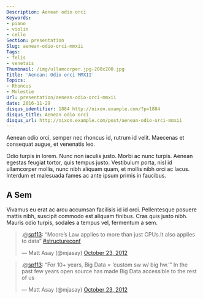 ```yaml
---
Description: Aenean odio orci
Keywords:
- piano
- violin
- cello
Section: presentation
Slug: aenean-odio-orci-mmxii
Tags:
- felis
- venetais
Thumbnail: /img/ullamcorper.jpg-200x200.jpg
Title: 'Aenean: Odio orci MMXII'
Topics:
- Rhoncus
- Molestie
Url: presentation/aenean-odio-orci-mmxii
date: 2016-11-29
disqus_identifier: 1884 http://nixon.example.com/?p=1884
disqus_title: Aenean odio orci
disqus_url: http://nixon.example.com/post/aenean-odio-orci-mmxii
---
```


Aenean odio orci, semper nec rhoncus id, rutrum id velit.
Maecenas et consequat augue, et venenatis leo.
<!--more-->

Odio turpis in lorem.
Nunc non iaculis justo.
Morbi ac nunc turpis.
Aenean egestas feugiat tortor, quis tempus justo.
Vestibulum porta, nisl id ullamcorper mollis, nunc nibh aliquam quam, et mollis nibh orci ac lacus.
Interdum et malesuada fames ac ante ipsum primis in faucibus.

A Sem
-----

Vivamus eu erat ac arcu accumsan facilisis id id orci.
Pellentesque posuere mattis nibh, suscipit commodo est aliquam finibus.
Cras quis justo nibh. Mauris odio turpis, sodales a tempus vel, fermentum a sem.

> .@[spf13](https://twitter.com/spf13): “Moore’s Law applies to more
> than just CPUs.It also applies to data”
> [\#structureconf](https://twitter.com/search/%23structureconf)
>
> — Matt Asay (@mjasay) [October 23,
> 2012](https://twitter.com/mjasay/status/260839414463332352)

> .@[spf13](https://twitter.com/spf13): “For 10+ years, Big Data =
> ‘custom sw w/ big hw.’” In the past few years open source has made Big
> Data accessible to the rest of us
>
> — Matt Asay (@mjasay) [October 23,
> 2012](https://twitter.com/mjasay/status/260840149720649728)
